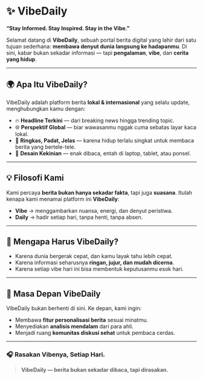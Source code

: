 # ✨ VibeDaily

**“Stay Informed. Stay Inspired. Stay in the Vibe.”**

Selamat datang di **VibeDaily**, sebuah portal berita digital yang lahir dari satu tujuan sederhana: **membawa denyut dunia langsung ke hadapanmu**.
Di sini, kabar bukan sekadar informasi — tapi **pengalaman**, **vibe**, dan **cerita yang hidup**.

---

## 🌍 Apa Itu VibeDaily?

VibeDaily adalah platform berita **lokal & internasional** yang selalu update, menghubungkan kamu dengan:

* 🔥 **Headline Terkini** — dari breaking news hingga trending topic.
* 🌐 **Perspektif Global** — biar wawasanmu nggak cuma sebatas layar kaca lokal.
* 🎯 **Ringkas, Padat, Jelas** — karena hidup terlalu singkat untuk membaca berita yang bertele-tele.
* 📱 **Desain Kekinian** — enak dibaca, entah di laptop, tablet, atau ponsel.

---

## 💡 Filosofi Kami

Kami percaya **berita bukan hanya sekadar fakta**, tapi juga **suasana**.
Itulah kenapa kami menamai platform ini **VibeDaily**:

* **Vibe** → menggambarkan nuansa, energi, dan denyut peristiwa.
* **Daily** → hadir setiap hari, tanpa henti, tanpa absen.

---

## 🚀 Mengapa Harus VibeDaily?

* Karena dunia bergerak cepat, dan kamu layak tahu lebih cepat.
* Karena informasi seharusnya **ringan, jujur, dan mudah dicerna**.
* Karena setiap vibe hari ini bisa membentuk keputusanmu esok hari.

---

## 🔮 Masa Depan VibeDaily

VibeDaily bukan berhenti di sini. Ke depan, kami ingin:

* Membawa **fitur personalisasi berita** sesuai minatmu.
* Menyediakan **analisis mendalam** dari para ahli.
* Menjadi ruang **komunitas diskusi sehat** untuk pembaca cerdas.

---

### 🎧 Rasakan Vibenya, Setiap Hari.

> **VibeDaily — berita bukan sekadar dibaca, tapi dirasakan.**


